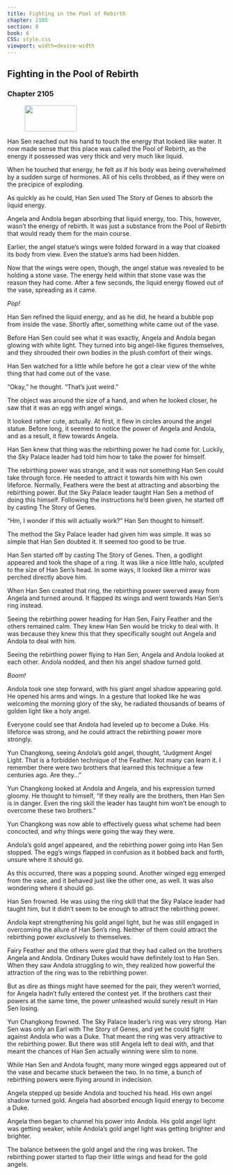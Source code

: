 ```yaml
---
title: Fighting in the Pool of Rebirth
chapter: 2105
section: 8
book: 6
CSS: style.css
viewport: width=device-width
---
```


## Fighting in the Pool of Rebirth

### Chapter 2105

<figure>
	<img src="../Images/gem.gif" alt="" id="gem" width="120" height="60" />
</figure>

Han Sen reached out his hand to touch the energy that looked like water. It now made sense that this place was called the Pool of Rebirth, as the energy it possessed was very thick and very much like liquid.

When he touched that energy, he felt as if his body was being overwhelmed by a sudden surge of hormones. All of his cells throbbed, as if they were on the precipice of exploding.

As quickly as he could, Han Sen used The Story of Genes to absorb the liquid energy.

Angela and Andola began absorbing that liquid energy, too. This, however, wasn’t the energy of rebirth. It was just a substance from the Pool of Rebirth that would ready them for the main course.

Earlier, the angel statue’s wings were folded forward in a way that cloaked its body from view. Even the statue’s arms had been hidden.

Now that the wings were open, though, the angel statue was revealed to be holding a stone vase. The energy held within that stone vase was the reason they had come. After a few seconds, the liquid energy flowed out of the vase, spreading as it came.

*Pop!*

Han Sen refined the liquid energy, and as he did, he heard a bubble pop from inside the vase. Shortly after, something white came out of the vase.

Before Han Sen could see what it was exactly, Angela and Andola began glowing with white light. They turned into big angel-like figures themselves, and they shrouded their own bodies in the plush comfort of their wings.

Han Sen watched for a little while before he got a clear view of the white thing that had come out of the vase.

“Okay,” he thought. “That’s just weird.”

The object was around the size of a hand, and when he looked closer, he saw that it was an egg with angel wings.

It looked rather cute, actually. At first, it flew in circles around the angel statue. Before long, it seemed to notice the power of Angela and Andola, and as a result, it flew towards Angela.

Han Sen knew that thing was the rebirthing power he had come for. Luckily, the Sky Palace leader had told him how to take the power for himself.

The rebirthing power was strange, and it was not something Han Sen could take through force. He needed to attract it towards him with his own lifeforce. Normally, Feathers were the best at attracting and absorbing the rebirthing power. But the Sky Palace leader taught Han Sen a method of doing this himself. Following the instructions he’d been given, he started off by casting The Story of Genes.

“Hm, I wonder if this will actually work?” Han Sen thought to himself.

The method the Sky Palace leader had given him was simple. It was so simple that Han Sen doubted it. It seemed too good to be true.

Han Sen started off by casting The Story of Genes. Then, a godlight appeared and took the shape of a ring. It was like a nice little halo, sculpted to the size of Han Sen’s head. In some ways, it looked like a mirror was perched directly above him.

When Han Sen created that ring, the rebirthing power swerved away from Angela and turned around. It flapped its wings and went towards Han Sen’s ring instead.

Seeing the rebirthing power heading for Han Sen, Fairy Feather and the others remained calm. They knew Han Sen would be tricky to deal with. It was because they knew this that they specifically sought out Angela and Andola to deal with him.

Seeing the rebirthing power flying to Han Sen, Angela and Andola looked at each other. Andola nodded, and then his angel shadow turned gold.

*Boom!*

Andola took one step forward, with his giant angel shadow appearing gold. He opened his arms and wings. In a gesture that looked like he was welcoming the morning glory of the sky, he radiated thousands of beams of golden light like a holy angel.

Everyone could see that Andola had leveled up to become a Duke. His lifeforce was strong, and he could attract the rebirthing power more strongly.

Yun Changkong, seeing Andola’s gold angel, thought, “Judgment Angel Light. That is a forbidden technique of the Feather. Not many can learn it. I remember there were two brothers that learned this technique a few centuries ago. Are they…”

Yun Changkong looked at Andola and Angela, and his expression turned gloomy. He thought to himself, “If they really are the brothers, then Han Sen is in danger. Even the ring skill the leader has taught him won’t be enough to overcome these two brothers.”

Yun Changkong was now able to effectively guess what scheme had been concocted, and why things were going the way they were.

Andola’s gold angel appeared, and the rebirthing power going into Han Sen stopped. The egg’s wings flapped in confusion as it bobbed back and forth, unsure where it should go.

As this occurred, there was a popping sound. Another winged egg emerged from the vase, and it behaved just like the other one, as well. It was also wondering where it should go.

Han Sen frowned. He was using the ring skill that the Sky Palace leader had taught him, but it didn’t seem to be enough to attract the rebirthing power.

Andola kept strengthening his gold angel light, but he was still engaged in overcoming the allure of Han Sen’s ring. Neither of them could attract the rebirthing power exclusively to themselves.

Fairy Feather and the others were glad that they had called on the brothers Angela and Andola. Ordinary Dukes would have definitely lost to Han Sen. When they saw Andola struggling to win, they realized how powerful the attraction of the ring was to the rebirthing power.

But as dire as things might have seemed for the pair, they weren’t worried, for Angela hadn’t fully entered the contest yet. If the brothers cast their powers at the same time, the power unleashed would surely result in Han Sen losing.

Yun Changkong frowned. The Sky Palace leader’s ring was very strong. Han Sen was only an Earl with The Story of Genes, and yet he could fight against Andola who was a Duke. That meant the ring was very attractive to the rebirthing power. But there was still Angela left to deal with, and that meant the chances of Han Sen actually winning were slim to none.

While Han Sen and Andola fought, many more winged eggs appeared out of the vase and became stuck between the two. In no time, a bunch of rebirthing powers were flying around in indecision.

Angela stepped up beside Andola and touched his head. His own angel shadow turned gold. Angela had absorbed enough liquid energy to become a Duke.

Angela then began to channel his power into Andola. His gold angel light was getting weaker, while Andola’s gold angel light was getting brighter and brighter.

The balance between the gold angel and the ring was broken. The rebirthing power started to flap their little wings and head for the gold angels.